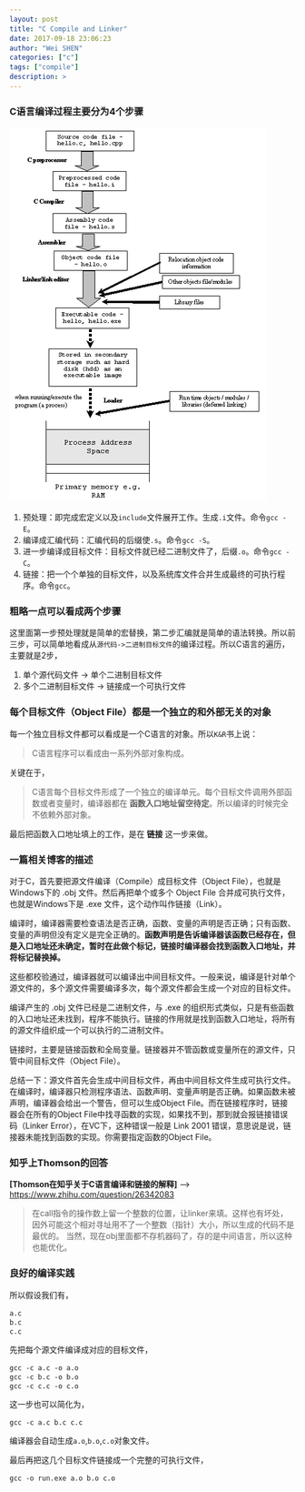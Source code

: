 ```yaml
---
layout: post
title: "C Compile and Linker"
date: 2017-09-18 23:06:23
author: "Wei SHEN"
categories: ["c"]
tags: ["compile"]
description: >
---
```


### C语言编译过程主要分为4个步骤
![4steps](/images/c-compile-link/4steps.png)

1. 预处理：即完成宏定义以及`include`文件展开工作。生成`.i`文件。命令`gcc -E`。
2. 编译成汇编代码：汇编代码的后缀使`.s`。命令`gcc -S`。
3. 进一步编译成目标文件：目标文件就已经二进制文件了，后缀`.o`。命令`gcc -C`。
4. 链接：把一个个单独的目标文件，以及系统库文件合并生成最终的可执行程序。命令`gcc`。

### 粗略一点可以看成两个步骤
这里面第一步预处理就是简单的宏替换，第二步汇编就是简单的语法转换。所以前三步，可以简单地看成从`源代码->二进制目标文件`的编译过程。所以C语言的遍历，主要就是2步，
1. 单个源代码文件 -> 单个二进制目标文件
2. 多个二进制目标文件 -> 链接成一个可执行文件

### 每个目标文件（Object File）都是一个独立的和外部无关的对象
每一个独立目标文件都可以看成是一个C语言的对象。所以`K&R`书上说：
> C语言程序可以看成由一系列外部对象构成。

关键在于，
> C语言每个目标文件形成了一个独立的编译单元。每个目标文件调用外部函数或者变量时，编译器都在 **函数入口地址留空待定**。所以编译的时候完全不依赖外部对象。

最后把函数入口地址填上的工作，是在 **链接** 这一步来做。

### 一篇相关博客的描述
对于C，首先要把源文件编译（Compile）成目标文件（Object File），也就是Windows下的 .obj 文件。然后再把单个或多个 Object File 合并成可执行文件，也就是Windows下是 .exe 文件，这个动作叫作链接（Link）。

编译时，编译器需要检查语法是否正确，函数、变量的声明是否正确；只有函数、变量的声明但没有定义是完全正确的。**函数声明是告诉编译器该函数已经存在，但是入口地址还未确定，暂时在此做个标记，链接时编译器会找到函数入口地址，并将标记替换掉。**

这些都校验通过，编译器就可以编译出中间目标文件。一般来说，编译是针对单个源文件的，多个源文件需要编译多次，每个源文件都会生成一个对应的目标文件。

编译产生的 .obj 文件已经是二进制文件，与 .exe 的组织形式类似，只是有些函数的入口地址还未找到，程序不能执行。链接的作用就是找到函数入口地址，将所有的源文件组织成一个可以执行的二进制文件。

链接时，主要是链接函数和全局变量。链接器并不管函数或变量所在的源文件，只管中间目标文件（Object File）。

总结一下：源文件首先会生成中间目标文件，再由中间目标文件生成可执行文件。在编译时，编译器只检测程序语法、函数声明、变量声明是否正确。如果函数未被声明，编译器会给出一个警告，但可以生成Object File。而在链接程序时，链接器会在所有的Object File中找寻函数的实现，如果找不到，那到就会报链接错误码（Linker Error），在VC下，这种错误一般是 Link 2001 错误，意思说是说，链接器未能找到函数的实现。你需要指定函数的Object File。


### 知乎上Thomson的回答
**[Thomson在知乎关于C语言编译和链接的解释]** --> <https://www.zhihu.com/question/26342083>

> 在call指令的操作数上留一个整数的位置，让linker来填。这样也有坏处，因外可能这个相对寻址用不了一个整数（指针）大小，所以生成的代码不是最优的。 当然，现在obj里面都不存机器码了，存的是中间语言，所以这种也能优化。


### 良好的编译实践
所以假设我们有，
```
a.c
b.c
c.c
```
先把每个源文件编译成对应的目标文件，
```
gcc -c a.c -o a.o
gcc -c b.c -o b.o
gcc -c c.c -o c.o
```
这一步也可以简化为，
```
gcc -c a.c b.c c.c
```
编译器会自动生成`a.o`,`b.o`,`c.o`对象文件。

最后再把这几个目标文件链接成一个完整的可执行文件，
```
gcc -o run.exe a.o b.o c.o
```
